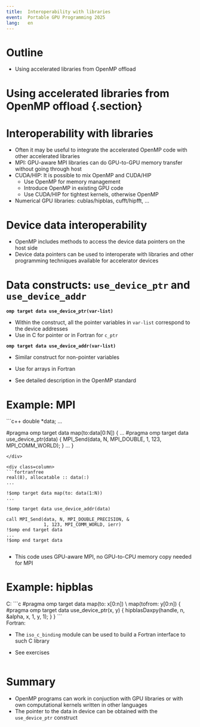 ```yaml
---
title:  Interoperability with libraries
event:  Portable GPU Programming 2025
lang:   en
---
```


# Outline

- Using accelerated libraries from OpenMP offload

# Using accelerated libraries from OpenMP offload {.section}

# Interoperability with libraries

- Often it may be useful to integrate the accelerated OpenMP code with other accelerated libraries
- MPI: GPU-aware MPI libraries can do GPU-to-GPU memory transfer without going through host
- CUDA/HIP: It is possible to mix OpenMP and CUDA/HIP
  - Use OpenMP for memory management
  - Introduce OpenMP in existing GPU code
  - Use CUDA/HIP for tightest kernels, otherwise OpenMP
- Numerical GPU libraries: cublas/hipblas, cufft/hipfft, ...

# Device data interoperability

- OpenMP includes methods to access the device data pointers on the host side
- Device data pointers can be used to interoperate with libraries and
  other programming techniques available for accelerator devices

# Data constructs: `use_device_ptr` and `use_device_addr`

**`omp target data use_device_ptr(var-list)`**

- Within the construct, all the pointer variables in `var-list` correspond to the device addresses
- Use in C for pointer or in Fortran for `c_ptr`

**`omp target data use_device_addr(var-list)`**

- Similar construct for non-pointer variables
- Use for arrays in Fortran

- See detailed description in the OpenMP standard


# Example: MPI

<div class=column>
```c++
double *data;
...

#pragma omp target data map(to:data[0:N])
{
    ...
    #pragma omp target data use_device_ptr(data)
    {
        MPI_Send(data, N, MPI_DOUBLE,
                 1, 123, MPI_COMM_WORLD);
    }
...
}
```
</div>

<div class=column>
```fortranfree
real(8), allocatable :: data(:)
...

!$omp target data map(to: data(1:N))
...

!$omp target data use_device_addr(data)

call MPI_Send(data, N, MPI_DOUBLE_PRECISION, &
              1, 123, MPI_COMM_WORLD, ierr)
!$omp end target data
...
!$omp end target data
```
</div>

- This code uses GPU-aware MPI, no GPU-to-CPU memory copy needed for MPI

# Example: hipblas

<div class=column>
C:
```c
#pragma omp target data map(to: x[0:n]) \
                        map(tofrom: y[0:n])
{
    #pragma omp target data use_device_ptr(x, y)
    {
        hipblasDaxpy(handle, n, &alpha,
                     x, 1, y, 1);
    }
}
```
</div>

<div class=column>
Fortran:

- The `iso_c_binding` module can be used to build a Fortran interface to such C library

- See exercises
</div>

# Summary

- OpenMP programs can work in conjuction with GPU libraries or with own computational kernels written in other languages
- The pointer to the data in device can be obtained with the `use_device_ptr` construct
